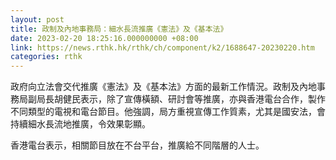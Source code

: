 ```yaml
---
layout: post
title: 政制及內地事務局：細水長流推廣《憲法》及《基本法》
date: 2023-02-20 18:25:16.000000000 +08:00
link: https://news.rthk.hk/rthk/ch/component/k2/1688647-20230220.htm
categories: rthk
---
```


政府向立法會交代推廣《憲法》及《基本法》方面的最新工作情況。政制及內地事務局副局長胡健民表示，除了宣傳橫額、研討會等推廣，亦與香港電台合作，製作不同類型的電視和電台節目。他強調，局方重視宣傳工作質素，尤其是國安法，會持續細水長流地推廣，令效果彰顯。

香港電台表示，相關節目放在不台平台，推廣給不同階層的人士。

